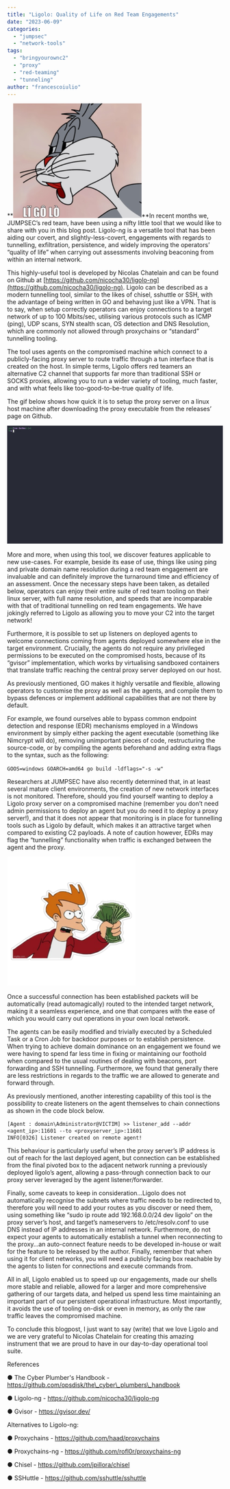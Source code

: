 ```yaml
---
title: "Ligolo: Quality of Life on Red Team Engagements"
date: "2023-06-09"
categories: 
  - "jumpsec"
  - "network-tools"
tags: 
  - "bringyourownc2"
  - "proxy"
  - "red-teaming"
  - "tunneling"
author: "francescoiulio"
---
```


**![ligolo bugsbunny 2023 06 09 12 50](images/ligolo-bugsbunny-2023-06-09_12-50-300x267.png "ligolo bugsbunny 2023 06 09 12 50")**In recent months we, JUMPSEC’s red team, have been using a nifty little tool that we would like to share with you in this blog post. Ligolo-ng is a versatile tool that has been aiding our covert, and slightly-less-covert, engagements with regards to tunnelling, exfiltration, persistence, and widely improving the operators’ “quality of life” when carrying out assessments involving beaconing from within an internal network.

This highly-useful tool is developed by Nicolas Chatelain and can be found on Github at [https://github.com/nicocha30/ligolo-ng](https://github.com/nicocha30/ligolo-ng). Ligolo can be described as a modern tunnelling tool, similar to the likes of chisel, sshuttle or SSH, with the advantage of being written in GO and behaving just like a VPN. That is to say, when setup correctly operators can enjoy connections to a target network of up to 100 Mbits/sec, utilising various protocols such as ICMP (ping), UDP scans, SYN stealth scan, OS detection and DNS Resolution, which are commonly not allowed through proxychains or “standard” tunnelling tooling.

The tool uses agents on the compromised machine which connect to a publicly-facing proxy server to route traffic through a tun interface that is created on the host. In simple terms, Ligolo offers red teamers an alternative C2 channel that supports far more than traditional SSH or SOCKS proxies, allowing you to run a wider variety of tooling, much faster, and with what feels like too-good-to-be-true quality of life.

The gif below shows how quick it is to setup the proxy server on a linux host machine after downloading the proxy executable from the releases’ page on Github.

![latest ligolo demo setup5](images/latest_ligolo_demo_setup5.gif "latest ligolo demo setup5")

More and more, when using this tool, we discover features applicable to new use-cases. For example, beside its ease of use, things like using ping and private domain name resolution during a red team engagement are invaluable and can definitely improve the turnaround time and efficiency of an assessment. Once the necessary steps have been taken, as detailed below, operators can enjoy their entire suite of red team tooling on their linux server, with full name resolution, and speeds that are incomparable with that of traditional tunnelling on red team engagements. We have jokingly referred to Ligolo as allowing you to move your C2 into the target network!

Furthermore, it is possible to set up listeners on deployed agents to welcome connections coming from agents deployed somewhere else in the target environment. Crucially, the agents do not require any privileged permissions to be executed on the compromised hosts, because of its “gvisor” implementation, which works by virtualising sandboxed containers that translate traffic reaching the central proxy server deployed on our host.

As previously mentioned, GO makes it highly versatile and flexible, allowing operators to customise the proxy as well as the agents, and compile them to bypass defences or implement additional capabilities that are not there by default.

For example, we found ourselves able to bypass common endpoint detection and response (EDR) mechanisms employed in a Windows environment by simply either packing the agent executable (something like Nimcrypt will do), removing unimportant pieces of code, restructuring the source-code, or by compiling the agents beforehand and adding extra flags to the syntax, such as the following:

`GOOS=windows GOARCH=amd64 go build -ldflags="-s -w"`

Researchers at JUMPSEC have also recently determined that, in at least several mature client environments, the creation of new network interfaces is not monitored. Therefore, should you find yourself wanting to deploy a Ligolo proxy server on a compromised machine (remember you don’t need admin permissions to deploy an agent but you do need it to deploy a proxy server!), and that it does not appear that monitoring is in place for tunnelling tools such as Ligolo by default, which makes it an attractive target when compared to existing C2 payloads. A note of caution however, EDRs may flag the “tunnelling” functionality when traffic is exchanged between the agent and the proxy.

![fry takemymoney](images/fry-takemymoney-300x300.png "fry takemymoney")

Once a successful connection has been established packets will be automatically (read automagically) routed to the intended target network, making it a seamless experience, and one that compares with the ease of which you would carry out operations in your own local network.

The agents can be easily modified and trivially executed by a Scheduled Task or a Cron Job for backdoor purposes or to establish persistence. When trying to achieve domain dominance on an engagement we found we were having to spend far less time in fixing or maintaining our foothold when compared to the usual routines of dealing with beacons, port forwarding and SSH tunnelling. Furthermore, we found that generally there are less restrictions in regards to the traffic we are allowed to generate and forward through.

As previously mentioned, another interesting capability of this tool is the possibility to create listeners on the agent themselves to chain connections as shown in the code block below.

```
[Agent : domain\Administrator@VICTIM] >> listener_add --addr <agent_ip>:11601 --to <proxyserver_ip>:11601
INFO[0326] Listener created on remote agent!
```

This behaviour is particularly useful when the proxy server’s IP address is out of reach for the last deployed agent, but connection can be established from the final pivoted box to the adjacent network running a previously deployed ligolo’s agent, allowing a pass-through connection back to our proxy server leveraged by the agent listener/forwarder.

Finally, some caveats to keep in consideration…Ligolo does not automatically recognise the subnets where traffic needs to be redirected to, therefore you will need to add your routes as you discover or need them, using something like “sudo ip route add 192.168.0.0/24 dev ligolo” on the proxy server’s host, and target’s nameservers to /etc/resolv.conf to use DNS instead of IP addresses in an internal network. Furthermore, do not expect your agents to automatically establish a tunnel when reconnecting to the proxy…an auto-connect feature needs to be developed in-house or wait for the feature to be released by the author. Finally, remember that when using it for client networks, you will need a publicly facing box reachable by the agents to listen for connections and execute commands from.

All in all, Ligolo enabled us to speed up our engagements, made our shells more stable and reliable, allowed for a larger and more comprehensive gathering of our targets data, and helped us spend less time maintaining an important part of our persistent operational infrastructure. Most importantly, it avoids the use of tooling on-disk or even in memory, as only the raw traffic leaves the compromised machine.

To conclude this blogpost, I just want to say (write) that we love Ligolo and we are very grateful to Nicolas Chatelain for creating this amazing instrument that we are proud to have in our day-to-day operational tool suite.

References

● The Cyber Plumber's Handbook - https://github.com/opsdisk/the\_cyber\_plumbers\_handbook

● Ligolo-ng - https://github.com/nicocha30/ligolo-ng

● Gvisor - https://gvisor.dev/

Alternatives to Ligolo-ng:

● Proxychains - https://github.com/haad/proxychains

● Proxychains-ng - https://github.com/rofl0r/proxychains-ng

● Chisel - https://github.com/jpillora/chisel

● SSHuttle - https://github.com/sshuttle/sshuttle
